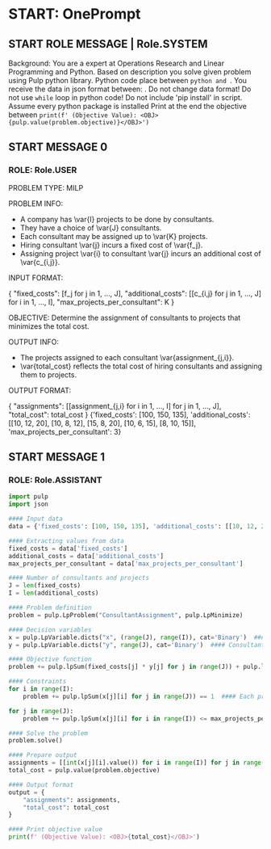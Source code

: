 # START: OnePrompt 
## START ROLE MESSAGE | Role.SYSTEM 
Background: You are a expert at Operations Research and Linear Programming and Python. Based on description you solve given problem using Pulp python library. Python code place between ```python and ```. You receive the data in json format between: <DATA></DATA>. Do not change data format! Do not use `while` loop in python code! Do not include 'pip install' in script. Assume every python package is installed Print at the end the objective between <OBJ></OBJ> `print(f' (Objective Value): <OBJ>{pulp.value(problem.objective)}</OBJ>')`  
## START MESSAGE 0 
### ROLE: Role.USER
<DESCRIPTION>
PROBLEM TYPE: MILP

PROBLEM INFO:

- A company has \var{I} projects to be done by consultants.
- They have a choice of \var{J} consultants.
- Each consultant may be assigned up to \var{K} projects. 
- Hiring consultant \var{j} incurs a fixed cost of \var{f_j}.
- Assigning project \var{i} to consultant \var{j} incurs an additional cost of \var{c_{i,j}}.

INPUT FORMAT: 

{
    "fixed_costs": [f_j for j in 1, ..., J],
    "additional_costs": [[c_{i,j} for j in 1, ..., J] for i in 1, ..., I],
    "max_projects_per_consultant": K
}

OBJECTIVE: Determine the assignment of consultants to projects that minimizes the total cost.

OUTPUT INFO:

- The projects assigned to each consultant \var{assignment_{j,i}}.
- \var{total_cost} reflects the total cost of hiring consultants and assigning them to projects.

OUTPUT FORMAT:

{
    "assignments": [[assignment_{j,i} for i in 1, ..., I] for j in 1, ..., J],
    "total_cost": total_cost
}
</DESCRIPTION>
<DATA>
{'fixed_costs': [100, 150, 135], 'additional_costs': [[10, 12, 20], [10, 8, 12], [15, 8, 20], [10, 6, 15], [8, 10, 15]], 'max_projects_per_consultant': 3}</DATA>


## START MESSAGE 1 
### ROLE: Role.ASSISTANT
```python
import pulp
import json

#### Input data
data = {'fixed_costs': [100, 150, 135], 'additional_costs': [[10, 12, 20], [10, 8, 12], [15, 8, 20], [10, 6, 15], [8, 10, 15]], 'max_projects_per_consultant': 3}

#### Extracting values from data
fixed_costs = data['fixed_costs']
additional_costs = data['additional_costs']
max_projects_per_consultant = data['max_projects_per_consultant']

#### Number of consultants and projects
J = len(fixed_costs)
I = len(additional_costs)

#### Problem definition
problem = pulp.LpProblem("ConsultantAssignment", pulp.LpMinimize)

#### Decision variables
x = pulp.LpVariable.dicts("x", (range(J), range(I)), cat='Binary')  #### Assignment variables
y = pulp.LpVariable.dicts("y", range(J), cat='Binary')  #### Consultant hiring variables

#### Objective function
problem += pulp.lpSum(fixed_costs[j] * y[j] for j in range(J)) + pulp.lpSum(additional_costs[i][j] * x[j][i] for j in range(J) for i in range(I))

#### Constraints
for i in range(I):
    problem += pulp.lpSum(x[j][i] for j in range(J)) == 1  #### Each project is assigned to one consultant

for j in range(J):
    problem += pulp.lpSum(x[j][i] for i in range(I)) <= max_projects_per_consultant * y[j]  #### Up to K projects per consultant

#### Solve the problem
problem.solve()

#### Prepare output
assignments = [[int(x[j][i].value()) for i in range(I)] for j in range(J)]
total_cost = pulp.value(problem.objective)

#### Output format
output = {
    "assignments": assignments,
    "total_cost": total_cost
}

#### Print objective value
print(f' (Objective Value): <OBJ>{total_cost}</OBJ>')
```


